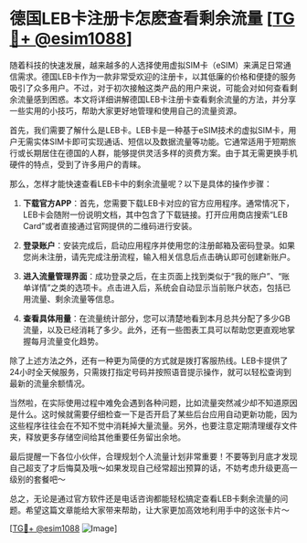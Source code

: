 # 德国LEB卡注册卡怎麽查看剩余流量 [[TG💪+ @esim1088](https://t.me/s/esim1088)]

随着科技的快速发展，越来越多的人选择使用虚拟SIM卡（eSIM）来满足日常通信需求。德国LEB卡作为一款非常受欢迎的注册卡，以其低廉的价格和便捷的服务吸引了众多用户。不过，对于初次接触这类产品的用户来说，可能会对如何查看剩余流量感到困惑。本文将详细讲解德国LEB卡注册卡查看剩余流量的方法，并分享一些实用的小技巧，帮助大家更好地管理和使用自己的流量资源。

首先，我们需要了解什么是LEB卡。LEB卡是一种基于eSIM技术的虚拟SIM卡，用户无需实体SIM卡即可实现通话、短信以及数据流量等功能。它通常适用于短期旅行或长期居住在德国的人群，能够提供灵活多样的资费方案。由于其无需更换手机硬件的特点，受到了许多用户的青睐。

那么，怎样才能快速查看LEB卡中的剩余流量呢？以下是具体的操作步骤：

1. **下载官方APP**：首先，您需要下载LEB卡对应的官方应用程序。通常情况下，LEB卡会随附一份说明文档，其中包含了下载链接。打开应用商店搜索“LEB Card”或者直接通过官网提供的二维码进行安装。

2. **登录账户**：安装完成后，启动应用程序并使用您的注册邮箱及密码登录。如果您尚未注册，请先完成注册流程，输入相关信息后点击确认即可创建新账户。

3. **进入流量管理界面**：成功登录之后，在主页面上找到类似于“我的账户”、“账单详情”之类的选项卡。点击进入后，系统会自动显示当前账户状态，包括已用流量、剩余流量等信息。

4. **查看具体用量**：在流量统计部分，您可以清楚地看到本月总共分配了多少GB流量，以及已经消耗了多少。此外，还有一些图表工具可以帮助您更直观地掌握每月流量变化趋势。

除了上述方法之外，还有一种更为简便的方式就是拨打客服热线。LEB卡提供了24小时全天候服务，只需拨打指定号码并按照语音提示操作，就可以轻松查询到最新的流量余额情况。

当然啦，在实际使用过程中难免会遇到各种问题，比如流量突然减少却不知道原因是什么。这时候就需要仔细检查一下是否开启了某些后台应用自动更新功能，因为这些程序往往会在不知不觉中消耗掉大量流量。另外，也要注意定期清理缓存文件夹，释放更多存储空间给其他重要任务留出余地。

最后提醒一下各位小伙伴，合理规划个人流量计划非常重要！不要等到月底才发现自己超支了才后悔莫及哦～如果发现自己经常超出预算的话，不妨考虑升级更高一级别的套餐吧～

总之，无论是通过官方软件还是电话咨询都能轻松搞定查看LEB卡剩余流量的问题。希望这篇文章能给大家带来帮助，让大家更加高效地利用手中的这张卡片～

[[TG💪+ @esim1088](https://t.me/s/esim1088) ![Image](https://i.postimg.cc/4NQfJmqS/Snipaste-2025-05-13-00-14-12.png)]